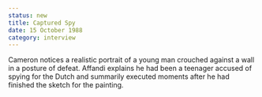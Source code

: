 ```yaml
---
status: new
title: Captured Spy
date: 15 October 1988 
category: interview
---
```

Cameron notices a realistic portrait of a young man crouched against a wall in a posture of defeat. Affandi explains he had been a teenager accused of spying for the Dutch and summarily executed moments after he had finished the sketch for the painting. 

